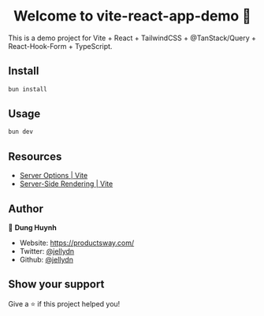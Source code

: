 <h1 align="center">Welcome to vite-react-app-demo 👋</h1>
<p>
  This is a demo project for Vite + React + TailwindCSS + @TanStack/Query + React-Hook-Form + TypeScript.
</p>

## Install

```sh
bun install
```

## Usage

```sh
bun dev
```

## Resources

- [Server Options | Vite](https://vitejs.dev/config/server-options.html#server-proxy)
- [Server-Side Rendering | Vite](https://vitejs.dev/guide/ssr.html#example-projects)

## Author

👤 **Dung Huynh**

- Website: https://productsway.com/
- Twitter: [@jellydn](https://twitter.com/jellydn)
- Github: [@jellydn](https://github.com/jellydn)

## Show your support

Give a ⭐️ if this project helped you!
